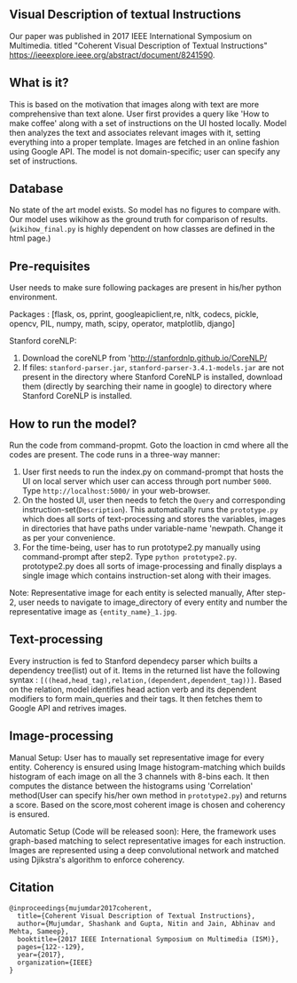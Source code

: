 Visual Description of textual Instructions
------------------------------
Our paper was published in 2017 IEEE International Symposium on Multimedia. titled "Coherent Visual Description of Textual Instructions" https://ieeexplore.ieee.org/abstract/document/8241590.

What is it?
------------------------------

This is based on the motivation that images along with text are more comprehensive than text alone.
User first provides a query like 'How to make coffee' along with a set of instructions on the UI hosted locally.
Model then analyzes the text and associates relevant images with it, setting everything into a proper template. Images are fetched in an online fashion using Google API. The model is not domain-specific; user can specify any set of instructions.

Database
------------------------------

No state of the art model exists. So model has no figures to compare with. Our model uses wikihow as the ground truth for comparison of results. (`wikihow_final.py` is highly dependent on how classes are defined in the html page.)

Pre-requisites
------------------------------
User needs to make sure following packages are present in his/her python environment.

Packages : [flask, os, pprint, googleapiclient,re, nltk, codecs, pickle, opencv, PIL, numpy, math, scipy, operator, matplotlib, django]

Stanford coreNLP:

1. Download the coreNLP from 'http://stanfordnlp.github.io/CoreNLP/
2. If files: `stanford-parser.jar`, `stanford-parser-3.4.1-models.jar` are not present in the directory where Stanford CoreNLP is            installed, download them (directly by searching their name in google) to directory where Stanford CoreNLP is installed.



How to run the model?
------------------------------

Run the code from command-propmt. Goto the loaction in cmd where all the codes are present. The code runs in a three-way manner:

1. User first needs to run the index.py on command-prompt that hosts the UI on local server which user can access through port number `5000`. Type `http://localhost:5000/` in your web-browser.
2. On the hosted UI, user then needs to fetch the `Query` and corresponding instruction-set(`Description`). This automatically runs the `prototype.py` which does all sorts of text-processing and stores the variables, images in directories that have paths under variable-name 'newpath. Change it as per your convenience.
3. For the time-being, user has to run prototype2.py manually using command-prompt after step2.
    Type `python prototype2.py`.
    prototype2.py does all sorts of image-processing and finally displays a single image which contains instruction-set along with their images.

Note: Representative image for each entity is selected manually, After step-2, user needs to navigate to image_directory of every entity and number the representative image as `{entity_name}_1.jpg`.

Text-processing
------------------------------
Every instruction is fed to Stanford dependecy parser which builts a dependency tree(list) out of it. Items in the returned list have the following syntax : `[((head,head_tag),relation,(dependent,dependent_tag))]`. Based on the relation, model identifies head action verb and its dependent modifiers to form main_queries and their tags. It then fetches them to Google API and retrives images.

Image-processing
------------------------------
Manual Setup: User has to maually set representative image for every entity. Coherency is ensured using Image histogram-matching which builds histogram of each image on all the 3 channels with 8-bins each. It then computes the distance between the histograms using 'Correlation' method(User can specify his/her own method in `prototype2.py`) and returns a score. Based on the score,most coherent image is chosen and coherency is ensured. 

Automatic Setup (Code will be released soon): Here, the framework uses graph-based matching to select representative images for each instruction. Images are represented using a deep convolutional network and matched using Djikstra's algorithm to enforce coherency.

Citation
------------------------------
```
@inproceedings{mujumdar2017coherent,
  title={Coherent Visual Description of Textual Instructions},
  author={Mujumdar, Shashank and Gupta, Nitin and Jain, Abhinav and Mehta, Sameep},
  booktitle={2017 IEEE International Symposium on Multimedia (ISM)},
  pages={122--129},
  year={2017},
  organization={IEEE}
}
```

